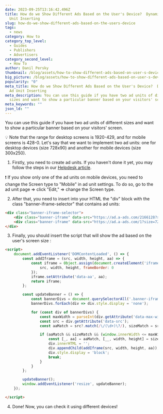 ```yaml
---
date: 2023-09-25T13:16:42.496Z
title: How do we Show Different Ads Based on the User's Device?  Dynamical Ad
  Unit Inserting
slug: how-do-we-show-different-ads-based-on-the-users-device
tags:
  - news
category: How to
category_top_level:
  - Guides
  - Publishers
  - Advertisers
category_second_level:
  - How To
author: Danil Persky
thumbnail: /blog/assets/how-to-show-different-ads-based-on-user-s-device_.png
big_picture: /blog/assets/how-to-show-different-ads-based-on-user-s-device_short.png
popularity: "0"
meta_title: How do we Show Different Ads Based on the User's Device?  Dynamical
  Ad Unit Inserting
meta_description: You can use this guide if you have two ad units of different
  sizes and want to show a particular banner based on your visitors' screen.
meta_keywords: ""
json_ld: ""
---
```

You can use this guide if you have two ad units of different sizes and want to show a particular banner based on your visitors' screen.

💡 Note that the range for desktop screens is 1920-429, and for mobile screens is 428-0. Let's say that we want to implement two ad units: one for desktop devices (size 728x90) and another for mobile devices (size 300x250).

1. Firstly, you need to create ad units. If you haven't done it yet, you may follow the steps in our [Helpdesk article](https://help.a-ads.com/en/article/how-to-start-earning-as-a-publisher-kongfq/).

❗ If you show only one of the ad units on mobile devices, you need to change the Screen type to "Mobile" in ad unit settings. To do so, go to the ad unit page ⇒ click "Edit," ⇒ change the Screen type.

2. After that, you need to insert into your HTML the "div" block with the class "banner-iframe-selector" that contains ad units:

```html
<div class="banner-iframe-selector">
    <div class="banner-iframe" data-src="https://ad.a-ads.com/2166128?size=300x250" data-max-width="467"></div>
    <div class="banner-iframe" data-src="https://ad.a-ads.com/1?size=728x90"></div>
</div>
```

3. Finally, you should insert the script that will show the ad based on the user's screen size :

```html
<script>
    document.addEventListener('DOMContentLoaded', () => {
        const addIframe = (src, width, height, aa) => {
            const iframe = Object.assign(document.createElement('iframe'), {
                src, width, height, frameBorder: 0
            });
            iframe.setAttribute('data-aa', aa);
            return iframe;
        };

        const updateBanner = () => {
            const bannerDivs = document.querySelectorAll('.banner-iframe-selector .banner-iframe');
            bannerDivs.forEach(div => div.style.display = 'none');

            for (const div of bannerDivs) {
                const maxWidth = parseInt(div.getAttribute('data-max-width'));
                const src = div.getAttribute('data-src');
                const aaMatch = src?.match(/\/(\d+)\?/), sizeMatch = src?.match(/size=(\d+)x(\d+)/);

                if (aaMatch && sizeMatch && (window.innerWidth <= maxWidth || !maxWidth)) {
                    const [_, aa] = aaMatch, [__, width, height] = sizeMatch;
                    div.innerHTML = '';
                    div.appendChild(addIframe(src, width, height, aa));
                    div.style.display = 'block';
                    break;
                }
            }
        };

        updateBanner();
        window.addEventListener('resize', updateBanner);
    });

</script>
```

4. Done! Now, you can check it using different devices!